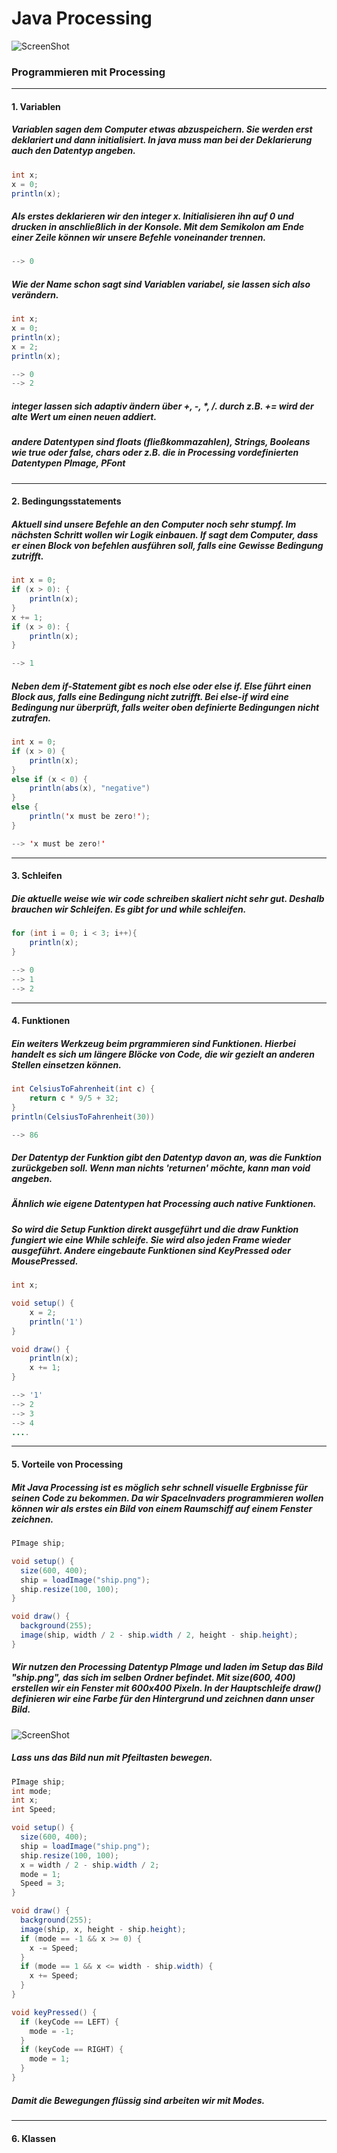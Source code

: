 # Java Processing

![ScreenShot](/images/ScreenShot.png)

### Programmieren mit Processing
---

#### 1. Variablen
##### Variablen sagen dem Computer etwas abzuspeichern. Sie werden erst deklariert und dann initialisiert. In java muss man bei der Deklarierung auch den Datentyp angeben.
```java
int x;
x = 0;
println(x);
```
##### Als erstes deklarieren wir den integer x. Initialisieren ihn auf 0 und drucken in anschließlich in der Konsole. Mit dem Semikolon am Ende einer Zeile können wir unsere Befehle voneinander trennen.
```java
--> 0
```
##### Wie der Name schon sagt sind Variablen variabel, sie lassen sich also verändern.
```java
int x;
x = 0;
println(x);
x = 2;
println(x);
```
```java
--> 0
--> 2
```
##### integer lassen sich adaptiv ändern über +, -, *, /. durch z.B. += wird der alte Wert um einen neuen addiert.

##### andere Datentypen sind floats (fließkommazahlen), Strings, Booleans wie true oder false, chars oder z.B. die in Processing vordefinierten Datentypen PImage, PFont

---
#### 2. Bedingungsstatements
##### Aktuell sind unsere Befehle an den Computer noch sehr stumpf. Im nächsten Schritt wollen wir Logik einbauen. If sagt dem Computer, dass er einen Block von befehlen ausführen soll, falls eine Gewisse Bedingung zutrifft.
```java
int x = 0;
if (x > 0): {
    println(x);
}
x += 1;
if (x > 0): {
    println(x);
}
```
```java
--> 1
```
##### Neben dem if-Statement gibt es noch else oder else if. Else führt einen Block aus, falls eine Bedingung nicht zutrifft. Bei else-if wird eine Bedingung nur überprüft, falls weiter oben definierte Bedingungen nicht zutrafen.
```java
int x = 0;
if (x > 0) {
    println(x);
}
else if (x < 0) {
    println(abs(x), "negative")
}
else {
    println('x must be zero!');
}
```
```java
--> 'x must be zero!'
```
---
#### 3. Schleifen
##### Die aktuelle weise wie wir code schreiben skaliert nicht sehr gut. Deshalb brauchen wir Schleifen. Es gibt for und while schleifen. 
```java
for (int i = 0; i < 3; i++){
    println(x);
}
```
```java
--> 0
--> 1
--> 2
```
---
#### 4. Funktionen
##### Ein weiters Werkzeug beim prgrammieren sind Funktionen. Hierbei handelt es sich um längere Blöcke von Code, die wir gezielt an anderen Stellen einsetzen können.
```java
int CelsiusToFahrenheit(int c) {
    return c * 9/5 + 32;
}
println(CelsiusToFahrenheit(30))
```
```java
--> 86
```
##### Der Datentyp der Funktion gibt den Datentyp davon an, was die Funktion zurückgeben soll. Wenn man nichts 'returnen' möchte, kann man void angeben.
##### Ähnlich wie eigene Datentypen hat Processing auch native Funktionen.
##### So wird die Setup Funktion direkt ausgeführt und die draw Funktion fungiert wie eine While schleife. Sie wird also jeden Frame wieder ausgeführt. Andere eingebaute Funktionen sind KeyPressed oder MousePressed.
```java
int x;

void setup() {
    x = 2;
    println('1')
}

void draw() {
    println(x);
    x += 1;
}
```
```java
--> '1'
--> 2
--> 3
--> 4
....
```
---
#### 5. Vorteile von Processing
##### Mit Java Processing ist es möglich sehr schnell visuelle Ergbnisse für seinen Code zu bekommen. Da wir SpaceInvaders programmieren wollen können wir als erstes ein Bild von einem Raumschiff auf einem Fenster zeichnen.
```java
PImage ship;

void setup() {
  size(600, 400);
  ship = loadImage("ship.png");
  ship.resize(100, 100);
}

void draw() {
  background(255);
  image(ship, width / 2 - ship.width / 2, height - ship.height);
}
```
##### Wir nutzen den Processing Datentyp PImage und laden im Setup das Bild "ship.png", das sich im selben Ordner befindet. Mit size(600, 400) erstellen wir ein Fenster mit 600x400 Pixeln. In der Hauptschleife draw() definieren wir eine Farbe für den Hintergrund und zeichnen dann unser Bild.
![ScreenShot](/TageBuchCode/SI1/img.png)
##### Lass uns das Bild nun mit Pfeiltasten bewegen.
```java
PImage ship;
int mode;
int x;
int Speed;

void setup() {
  size(600, 400);
  ship = loadImage("ship.png");
  ship.resize(100, 100);
  x = width / 2 - ship.width / 2;
  mode = 1;
  Speed = 3;
}

void draw() {
  background(255);
  image(ship, x, height - ship.height);
  if (mode == -1 && x >= 0) {
    x -= Speed;
  }
  if (mode == 1 && x <= width - ship.width) {
    x += Speed;
  }
}

void keyPressed() {
  if (keyCode == LEFT) {
    mode = -1;
  }
  if (keyCode == RIGHT) {
    mode = 1;
  }
}
```
##### Damit die Bewegungen flüssig sind arbeiten wir mit Modes.
---
#### 6. Klassen